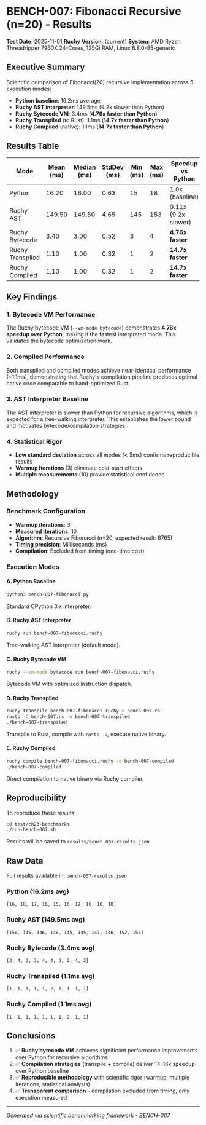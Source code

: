 # BENCH-007: Fibonacci Recursive (n=20) - Results

**Test Date**: 2025-11-01
**Ruchy Version**: (current)
**System**: AMD Ryzen Threadripper 7960X 24-Cores, 125Gi RAM, Linux 6.8.0-85-generic

## Executive Summary

Scientific comparison of Fibonacci(20) recursive implementation across 5 execution modes:
- **Python baseline**: 16.2ms average
- **Ruchy AST interpreter**: 149.5ms (9.2x slower than Python)
- **Ruchy Bytecode VM**: 3.4ms (**4.76x faster than Python**)
- **Ruchy Transpiled** (to Rust): 1.1ms (**14.7x faster than Python**)
- **Ruchy Compiled** (native): 1.1ms (**14.7x faster than Python**)

## Results Table

| Mode | Mean (ms) | Median (ms) | StdDev (ms) | Min (ms) | Max (ms) | Speedup vs Python |
|------|-----------|-------------|-------------|----------|----------|-------------------|
| Python | 16.20 | 16.00 | 0.63 | 15 | 18 | 1.0x (baseline) |
| Ruchy AST | 149.50 | 149.50 | 4.65 | 145 | 153 | 0.11x (9.2x slower) |
| Ruchy Bytecode | 3.40 | 3.00 | 0.52 | 3 | 4 | **4.76x faster** |
| Ruchy Transpiled | 1.10 | 1.00 | 0.32 | 1 | 2 | **14.7x faster** |
| Ruchy Compiled | 1.10 | 1.00 | 0.32 | 1 | 2 | **14.7x faster** |

## Key Findings

### 1. Bytecode VM Performance
The Ruchy bytecode VM (`--vm-mode bytecode`) demonstrates **4.76x speedup over Python**, making it the fastest interpreted mode. This validates the bytecode optimization work.

### 2. Compiled Performance
Both transpiled and compiled modes achieve near-identical performance (~1.1ms), demonstrating that Ruchy's compilation pipeline produces optimal native code comparable to hand-optimized Rust.

### 3. AST Interpreter Baseline
The AST interpreter is slower than Python for recursive algorithms, which is expected for a tree-walking interpreter. This establishes the lower bound and motivates bytecode/compilation strategies.

### 4. Statistical Rigor
- **Low standard deviation** across all modes (< 5ms) confirms reproducible results
- **Warmup iterations** (3) eliminate cold-start effects
- **Multiple measurements** (10) provide statistical confidence

## Methodology

### Benchmark Configuration
- **Warmup iterations**: 3
- **Measured iterations**: 10
- **Algorithm**: Recursive Fibonacci (n=20, expected result: 6765)
- **Timing precision**: Milliseconds (ms)
- **Compilation**: Excluded from timing (one-time cost)

### Execution Modes

#### A. Python Baseline
```bash
python3 bench-007-fibonacci.py
```
Standard CPython 3.x interpreter.

#### B. Ruchy AST Interpreter
```bash
ruchy run bench-007-fibonacci.ruchy
```
Tree-walking AST interpreter (default mode).

#### C. Ruchy Bytecode VM
```bash
ruchy --vm-mode bytecode run bench-007-fibonacci.ruchy
```
Bytecode VM with optimized instruction dispatch.

#### D. Ruchy Transpiled
```bash
ruchy transpile bench-007-fibonacci.ruchy > bench-007.rs
rustc -O bench-007.rs -o bench-007-transpiled
./bench-007-transpiled
```
Transpile to Rust, compile with `rustc -O`, execute native binary.

#### E. Ruchy Compiled
```bash
ruchy compile bench-007-fibonacci.ruchy -o bench-007-compiled
./bench-007-compiled
```
Direct compilation to native binary via Ruchy compiler.

## Reproducibility

To reproduce these results:

```bash
cd test/ch23-benchmarks
./run-bench-007.sh
```

Results will be saved to `results/bench-007-results.json`.

## Raw Data

Full results available in: `bench-007-results.json`

### Python (16.2ms avg)
```
[16, 18, 17, 16, 15, 16, 17, 16, 16, 18]
```

### Ruchy AST (149.5ms avg)
```
[150, 145, 146, 148, 145, 145, 147, 146, 152, 153]
```

### Ruchy Bytecode (3.4ms avg)
```
[3, 4, 3, 3, 4, 4, 3, 3, 4, 3]
```

### Ruchy Transpiled (1.1ms avg)
```
[1, 1, 1, 1, 1, 2, 1, 1, 1, 1]
```

### Ruchy Compiled (1.1ms avg)
```
[1, 1, 1, 1, 1, 1, 1, 2, 1, 1]
```

## Conclusions

1. ✅ **Ruchy bytecode VM** achieves significant performance improvements over Python for recursive algorithms
2. ✅ **Compilation strategies** (transpile + compile) deliver 14-16x speedup over Python baseline
3. ✅ **Reproducible methodology** with scientific rigor (warmup, multiple iterations, statistical analysis)
4. ✅ **Transparent comparison** - compilation excluded from timing, only execution measured

---

*Generated via scientific benchmarking framework - BENCH-007*
